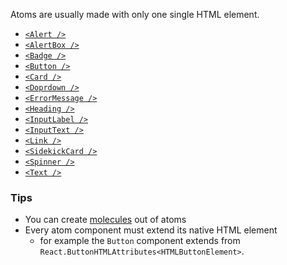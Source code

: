 Atoms are usually made with only one single HTML element.

- [`<Alert />`](#/Components/Atoms/Alert)
- [`<AlertBox />`](#/Components/Atoms/AlertBox)
- [`<Badge />`](#/Components/Atoms/Badge)
- [`<Button />`](#/Components/Atoms/Button)
- [`<Card />`](#/Components/Atoms/Card)
- [`<Doprdown />`](#/Components/Atoms/Dropdown)
- [`<ErrorMessage />`](#/Components/Atoms/ErrorMessage)
- [`<Heading />`](#/Components/Atoms/Heading)
- [`<InputLabel />`](#/Components/Atoms/InputLabel)
- [`<InputText />`](#/Components/Atoms/InputText)
- [`<Link />`](#/Components/Atoms/Link)
- [`<SidekickCard />`](#/Components/Atoms/SidekickCard)
- [`<Spinner />`](#/Components/Atoms/Spinner)
- [`<Text />`](#/Components/Atoms/Text)

### Tips

- You can create [molecules](/#/Components/Molecules) out of atoms
- Every atom component must extend its native HTML element
  - for example the `Button` component extends from `React.ButtonHTMLAttributes<HTMLButtonElement>`.

